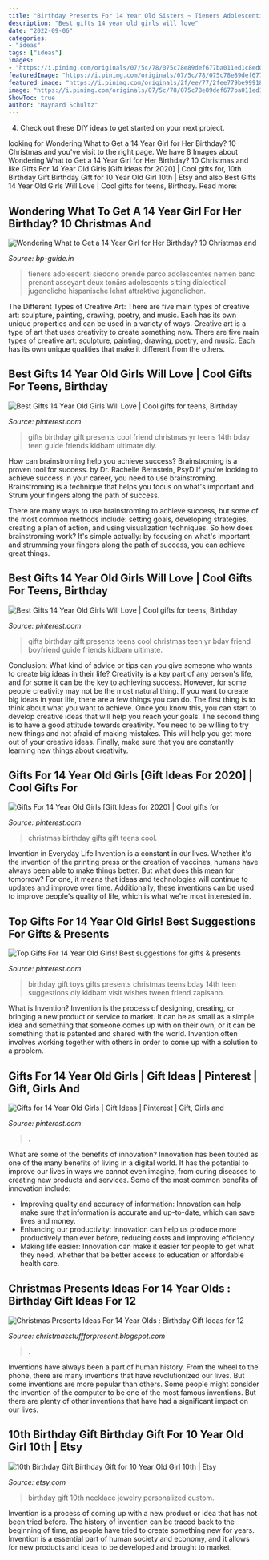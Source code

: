 ```yaml
---
title: "Birthday Presents For 14 Year Old Sisters ~ Tieners Adolescenti Siedono Prende Parco Adolescentes Nemen Banc Prenant Asseyant Deux Tonårs Adolescents Sitting Dialectical Jugendliche Hispanische Lehnt Attraktive Jugendlichen"
description: "Best gifts 14 year old girls will love"
date: "2022-09-06"
categories:
- "ideas"
tags: ["ideas"]
images:
- "https://i.pinimg.com/originals/07/5c/78/075c78e89def677ba011ed1c8ed01dae.jpg"
featuredImage: "https://i.pinimg.com/originals/07/5c/78/075c78e89def677ba011ed1c8ed01dae.jpg"
featured_image: "https://i.pinimg.com/originals/2f/ee/77/2fee779be9991811836fdae0a6326309.jpg"
image: "https://i.pinimg.com/originals/07/5c/78/075c78e89def677ba011ed1c8ed01dae.jpg"
ShowToc: true
author: "Maynard Schultz"
---
```



4. Check out these DIY ideas to get started on your next project.

	

		
looking for Wondering What to Get a 14 Year Girl for Her Birthday? 10 Christmas and you've visit to the right page. We have 8 Images about Wondering What to Get a 14 Year Girl for Her Birthday? 10 Christmas and like Gifts For 14 Year Old Girls [Gift Ideas for 2020] | Cool gifts for, 10th Birthday Gift Birthday Gift for 10 Year Old Girl 10th | Etsy and also Best Gifts 14 Year Old Girls Will Love | Cool gifts for teens, Birthday. Read more:
		
    
## Wondering What To Get A 14 Year Girl For Her Birthday? 10 Christmas And

<img loading=lazy src="https://ds393qgzrxwzn.cloudfront.net/cat1/img/images/0/lmYrehWbRj.jpg" onerror="this.onerror=null;this.src='https://tse4.mm.bing.net/th?id=OIP.-UAh-CDk2pxVm4v-RANYsQHaE8&amp;pid=15.1';" alt="Wondering What to Get a 14 Year Girl for Her Birthday? 10 Christmas and">

_Source: bp-guide.in_

>tieners adolescenti siedono prende parco adolescentes nemen banc prenant asseyant deux tonårs adolescents sitting dialectical jugendliche hispanische lehnt attraktive jugendlichen. 

	

The Different Types of Creative Art: There are five main types of creative art: sculpture, painting, drawing, poetry, and music. Each has its own unique properties and can be used in a variety of ways.
Creative art is a type of art that uses creativity to create something new. There are five main types of creative art: sculpture, painting, drawing, poetry, and music. Each has its own unique qualities that make it different from the others.

    
## Best Gifts 14 Year Old Girls Will Love | Cool Gifts For Teens, Birthday

<img loading=lazy src="https://i.pinimg.com/originals/d3/7d/b0/d37db0e72add3cd5fa52c88a08077ada.jpg" onerror="this.onerror=null;this.src='https://tse4.mm.bing.net/th?id=OIP.jWWHxeW5ftVGVgq9hCZr1QAAAA&amp;pid=15.1';" alt="Best Gifts 14 Year Old Girls Will Love | Cool gifts for teens, Birthday">

_Source: pinterest.com_

>gifts birthday gift presents cool friend christmas yr teens 14th bday teen guide friends kidbam ultimate diy. 

	

How can brainstroming help you achieve success?
Brainstroming is a proven tool for success. by Dr. Rachelle Bernstein, PsyD
If you're looking to achieve success in your career, you need to use brainstroming. Brainstroming is a technique that helps you focus on what's important and Strum your fingers along the path of success.

There are many ways to use brainstroming to achieve success, but some of the most common methods include: setting goals, developing strategies, creating a plan of action, and using visualization techniques. So how does brainstroming work? It's simple actually: by focusing on what's important and strumming your fingers along the path of success, you can achieve great things.

    
## Best Gifts 14 Year Old Girls Will Love | Cool Gifts For Teens, Birthday

<img loading=lazy src="https://i.pinimg.com/originals/2f/ee/77/2fee779be9991811836fdae0a6326309.jpg" onerror="this.onerror=null;this.src='https://tse2.mm.bing.net/th?id=OIP.MUtip29xWkUlpBUoheHBuwHaPH&amp;pid=15.1';" alt="Best Gifts 14 Year Old Girls Will Love | Cool gifts for teens, Birthday">

_Source: pinterest.com_

>gifts birthday gift presents teens cool christmas teen yr bday friend boyfriend guide friends kidbam ultimate. 

	

Conclusion: What kind of advice or tips can you give someone who wants to create big ideas in their life?
Creativity is a key part of any person's life, and for some it can be the key to achieving success. However, for some people creativity may not be the most natural thing. If you want to create big ideas in your life, there are a few things you can do. The first thing is to think about what you want to achieve. Once you know this, you can start to develop creative ideas that will help you reach your goals. The second thing is to have a good attitude towards creativity. You need to be willing to try new things and not afraid of making mistakes. This will help you get more out of your creative ideas. Finally, make sure that you are constantly learning new things about creativity.

    
## Gifts For 14 Year Old Girls [Gift Ideas For 2020] | Cool Gifts For

<img loading=lazy src="https://i.pinimg.com/736x/d5/16/f6/d516f6b70945f327dca183634ebf1c30.jpg" onerror="this.onerror=null;this.src='https://tse4.mm.bing.net/th?id=OIP.owoCsX9a7PbyVTx0EKYiFAHaOG&amp;pid=15.1';" alt="Gifts For 14 Year Old Girls [Gift Ideas for 2020] | Cool gifts for">

_Source: pinterest.com_

>christmas birthday gifts gift teens cool. 

	

Invention in Everyday Life
Invention is a constant in our lives. Whether it's the invention of the printing press or the creation of vaccines, humans have always been able to make things better. But what does this mean for tomorrow? For one, it means that ideas and technologies will continue to updates and improve over time. Additionally, these inventions can be used to improve people's quality of life, which is what we're most interested in.

    
## Top Gifts For 14 Year Old Girls! Best Suggestions For Gifts &amp; Presents

<img loading=lazy src="https://i.pinimg.com/736x/fa/1a/9a/fa1a9a709d3e16c2d640b16cb576681b.jpg" onerror="this.onerror=null;this.src='https://tse3.mm.bing.net/th?id=OIP.UT2GZRziUy6PR6ldgZPO8gHaPH&amp;pid=15.1';" alt="Top Gifts For 14 Year Old Girls! Best suggestions for gifts &amp; presents">

_Source: pinterest.com_

>birthday gift toys gifts presents christmas teens bday 14th teen suggestions diy kidbam visit wishes tween friend zapisano. 

	

What is Invention?
Invention is the process of designing, creating, or bringing a new product or service to market. It can be as small as a simple idea and something that someone comes up with on their own, or it can be something that is patented and shared with the world. Invention often involves working together with others in order to come up with a solution to a problem.

    
## Gifts For 14 Year Old Girls | Gift Ideas | Pinterest | Gift, Girls And

<img loading=lazy src="https://i.pinimg.com/236x/af/bd/e1/afbde1cf7ec4973df55938eef7bdaf9b.jpg" onerror="this.onerror=null;this.src='https://tse2.mm.bing.net/th?id=OIP.Aai2Gtr_67NYxsxZ5l2frAAAAA&amp;pid=15.1';" alt="Gifts for 14 Year Old Girls | Gift Ideas | Pinterest | Gift, Girls and">

_Source: pinterest.com_

>. 

	

What are some of the benefits of innovation?
Innovation has been touted as one of the many benefits of living in a digital world. It has the potential to improve our lives in ways we cannot even imagine, from curing diseases to creating new products and services. Some of the most common benefits of innovation include: 
- Improving quality and accuracy of information: Innovation can help make sure that information is accurate and up-to-date, which can save lives and money. 
- Enhancing our productivity: Innovation can help us produce more productively than ever before, reducing costs and improving efficiency. 
- Making life easier: Innovation can make it easier for people to get what they need, whether that be better access to education or affordable health care.

    
## Christmas Presents Ideas For 14 Year Olds : Birthday Gift Ideas For 12

<img loading=lazy src="https://i.pinimg.com/originals/07/5c/78/075c78e89def677ba011ed1c8ed01dae.jpg" onerror="this.onerror=null;this.src='https://tse3.mm.bing.net/th?id=OIP.fkznZQI78SIpRk5doKNYQQHaPG&amp;pid=15.1';" alt="Christmas Presents Ideas For 14 Year Olds : Birthday Gift Ideas for 12">

_Source: christmasstuffforpresent.blogspot.com_

>. 

	

Inventions have always been a part of human history. From the wheel to the phone, there are many inventions that have revolutionized our lives. But some inventions are more popular than others. Some people might consider the invention of the computer to be one of the most famous inventions. But there are plenty of other inventions that have had a significant impact on our lives.

    
## 10th Birthday Gift Birthday Gift For 10 Year Old Girl 10th | Etsy

<img loading=lazy src="https://i.etsystatic.com/11693756/r/il/20d649/2372875923/il_794xN.2372875923_rneb.jpg" onerror="this.onerror=null;this.src='https://tse2.mm.bing.net/th?id=OIP.frkVC_Pxyi_V9wh5op7lTgHaHb&amp;pid=15.1';" alt="10th Birthday Gift Birthday Gift for 10 Year Old Girl 10th | Etsy">

_Source: etsy.com_

>birthday gift 10th necklace jewelry personalized custom. 

	

Invention is a process of coming up with a new product or idea that has not been tried before. The history of invention can be traced back to the beginning of time, as people have tried to create something new for years. Invention is a essential part of human society and economy, and it allows for new products and ideas to be developed and brought to market.

